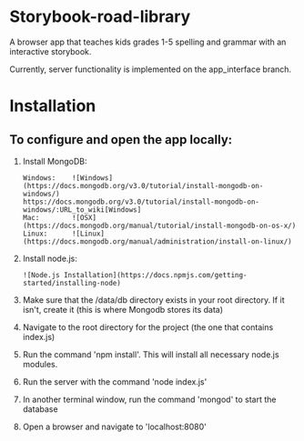 Storybook-road-library
===============

A browser app that teaches kids grades 1-5 spelling and grammar with an interactive storybook.

Currently, server functionality is implemented on the app_interface branch.

Installation
============


To configure and open the app locally:
----------------------------------

1.  Install MongoDB:

        Windows:    ![Windows](https://docs.mongodb.org/v3.0/tutorial/install-mongodb-on-windows/)
        https://docs.mongodb.org/v3.0/tutorial/install-mongodb-on-windows/:URL_to_wiki[Windows]
        Mac:        ![OSX](https://docs.mongodb.org/manual/tutorial/install-mongodb-on-os-x/)
        Linux:      ![Linux](https://docs.mongodb.org/manual/administration/install-on-linux/)


2.  Install node.js:

        ![Node.js Installation](https://docs.npmjs.com/getting-started/installing-node)


3.  Make sure that the /data/db directory exists in your root directory. If it isn't, create it (this is where Mongodb stores its data)    

4.  Navigate to the root directory for the project (the one that contains index.js)    

5.  Run the command 'npm install'. This will install all necessary node.js modules. 

6.  Run the server with the command 'node index.js'       


7.  In another terminal window, run the command 'mongod' to start the database    

8.  Open a browser and navigate to 'localhost:8080'    

